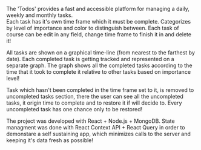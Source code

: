 The 'Todos' provides a fast and accessible platform for managing a daily, weekly and monthly tasks.  
    Each task has it's own time frame which it must be complete.
Categorizes by level of importance and color to distinguish between. 
Each task of course can be edit in any field, change time frame to finish it in and delete it!  

All tasks are shown on a graphical time-line (from nearest to the farthest by date).
Each completed task is getting tracked and represented on a separate graph.
The graph shows all the completed tasks according to the time that it took to complete it relative to other tasks based on importance level!

Task which hasn't been completed in the time frame set to it,  is removed to uncompleted tasks section,
there the user can see all the uncompleted tasks, it origin time to complete and to restore it if will decide to. 
Every uncompleted task has one chance only to be restored! 

The project was developed with React + Node.js + MongoDB. 
State managment was done with React Context API + React Query in order to demonstare a self sustaining app,  which minimizes calls to the server and keeping it's data fresh as possible! 


